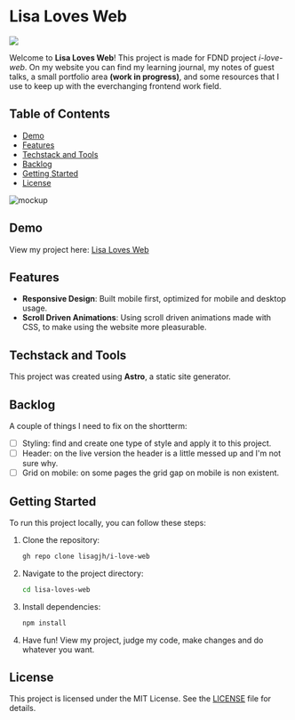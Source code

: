 # Lisa Loves Web
<img src="https://img.shields.io/badge/Astro-0C1222?style=for-the-badge&logo=astro&logoColor=FDFDFE" />

Welcome to **Lisa Loves Web**! This project is made for FDND project _i-love-web_. On my website you can find my learning journal, my notes of guest talks, a small portfolio area **(work in progress)**, and some resources that I use to keep up with the everchanging frontend work field.

## Table of Contents
- [Demo](#demo)
- [Features](#features)
- [Techstack and Tools](#techstack-and-tools)
- [Backlog](#backlog)
- [Getting Started](#getting-started)
- [License](#license)

![mockup](https://github.com/user-attachments/assets/2be72e44-bc48-4c7e-9b01-baf80df8574e)


## Demo
View my project here: [Lisa Loves Web](https://lisa-loves-web.vercel.app/)

## Features
- **Responsive Design**: Built mobile first, optimized for mobile and desktop usage.
- **Scroll Driven Animations**: Using scroll driven animations made with CSS, to make using the website more pleasurable.

## Techstack and Tools
This project was created using **Astro**, a static site generator.

## Backlog

A couple of things I need to fix on the shortterm:
- [ ] Styling: find and create one type of style and apply it to this project.
- [ ] Header: on the live version the header is a little messed up and I'm not sure why.
- [ ] Grid on mobile: on some pages the grid gap on mobile is non existent.

## Getting Started
To run this project locally, you can follow these steps:

1. Clone the repository:
   ```bash
   gh repo clone lisagjh/i-love-web
   ```
2. Navigate to the project directory:
   ```bash
   cd lisa-loves-web
   ```
3. Install dependencies:
   ```bash
   npm install
   ```
4. Have fun! View my project, judge my code, make changes and do whatever you want.

## License
This project is licensed under the MIT License. See the [LICENSE](LICENSE) file for details.
